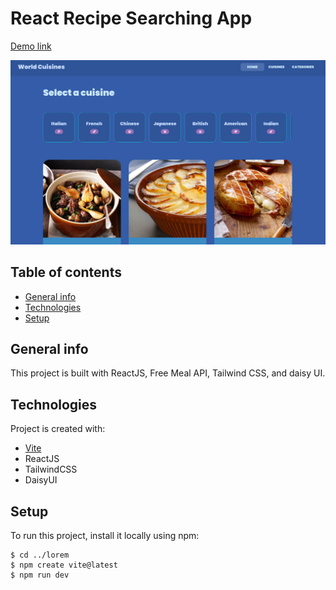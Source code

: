 # React Recipe Searching App

[Demo link](https://all-world-cuisines.netlify.app/)

![World-Cuisines](https://raw.githubusercontent.com/naomi-pham/world-cuisines/main/public/world-cuisines-2.png)

## Table of contents
* [General info](#general-info)
* [Technologies](#technologies)
* [Setup](#setup)

## General info
This project is built with ReactJS, Free Meal API, Tailwind CSS, and daisy UI. 
	
## Technologies
Project is created with:
* [Vite](https://vitejs.dev/guide/)
* ReactJS
* TailwindCSS
* DaisyUI
	
## Setup
To run this project, install it locally using npm:

```
$ cd ../lorem
$ npm create vite@latest 
$ npm run dev
```
